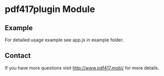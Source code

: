 # pdf417plugin Module

## Example

For detailed usage example see app.js in example folder.

## Contact

If you have more questions visit http://www.pdf417.mobi/ for more details.